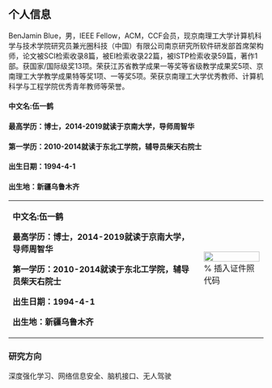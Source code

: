 ## 个人信息  
BenJamin Blue，男，IEEE Fellow，ACM，CCF会员，现京南理工大学计算机科学与技术学院研究员兼光圈科技（中国）有限公司南京研究所软件研发部首席架构师，论文被SCI检索收录8篇，被EI检索收录22篇，被ISTP检索收录59篇，著作1部。获国家/国际级奖13项。荣获江苏省教学成果一等奖等省级教学成果奖5项、京南理工大学教学成果特等奖1项、一等奖5项。荣获京南理工大学优秀教师、计算机科学与工程学院优秀青年教师等荣誉。

#### 中文名:伍一鹤  
#### 最高学历：博士，2014-2019就读于京南大学，导师周智华  
#### 第一学历：2010-2014就读于东北工学院，辅导员柴天右院士  
#### 出生日期：1994-4-1  
#### 出生地：新疆乌鲁木齐  

<table border="0">
  <tr>
    <td width="75%">
      <p><b>中文名:伍一鹤</b></p>
      <p><b>最高学历：博士，2014-2019就读于京南大学，导师周智华</b></p>
      <p><b>第一学历：2010-2014就读于东北工学院，辅导员柴天右院士</b></p>
      <p><b>出生日期：1994-4-1</b></p>
      <p><b>出生地：新疆乌鲁木齐</b></p>
    </td>
    <td width="25%">
      <img src="https://i.loli.net/2019/07/23/5d3718a77fd3079188.jpg" width="100%">      % 插入证件照代码
    </td>
  </tr>
</table>

### 研究方向  
深度强化学习、网络信息安全、脑机接口、无人驾驶
